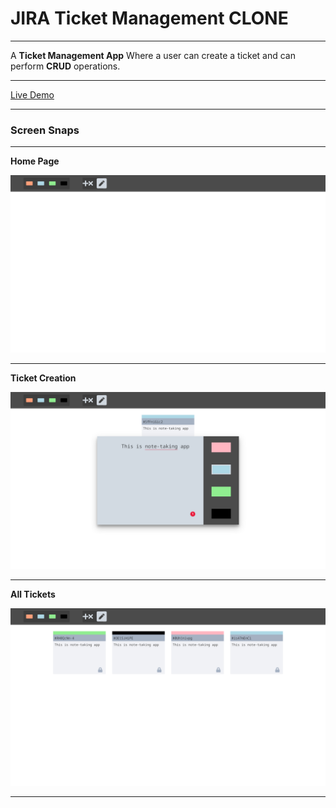# JIRA Ticket Management CLONE

------------
A **Ticket Management App** Where a user can create a ticket and can perform **CRUD** operations.

------------

[Live Demo](https://jira-ticket-management.vercel.app/)


------------

### Screen Snaps

------------
**Home Page**


![Home Page](https://github.com/kumaradityaraj/Jira_Ticket_Project/blob/master/Screenshot%20from%202022-03-18%2011-55-39.png)

------------
**Ticket Creation**

![Ticket Creation](https://github.com/kumaradityaraj/Jira_Ticket_Project/blob/master/Screenshot%20from%202022-03-18%2011-56-19.png)


------------
**All Tickets**

![All Tickets](https://github.com/kumaradityaraj/Jira_Ticket_Project/blob/master/Screenshot%20from%202022-03-18%2011-57-00.png)


------------

